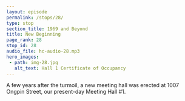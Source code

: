 ```yaml
---
layout: episode
permalink: /stops/28/
type: stop
section_title: 1969 and Beyond
title: New Beginning
page_rank: 28
stop_id: 28
audio_file: hc-audio-28.mp3
hero_images:
 - path: img-28.jpg
   alt_text: Hall 1 Certificate of Occupancy
---
```


A few years after the turmoil, a new meeting hall was erected at 1007 Ongpin Street, our present-day Meeting Hall #1.

<!---
風波後經過數年在1007王彬街建築新的會所，即目前的一會所。
-->

<!--- TRANSCRIPT
Eventually, in 1969, all those who were sanctified and loved the Lord out of a pure heart, who gave themselves for Christ and the church, stood as one and obtained a piece of land to erect a new meeting hall in the central district of the city at 1007 Ongpin Street. This became the present-day Meeting Hall #1 of the church in Manila.
-->